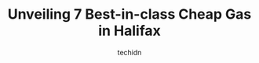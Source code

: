 ---
layout: ampstory
image: https://i0.wp.com/www.auto.or.id/wp-content/uploads/2023/06/petro-canada-0-halifax-1686324265.jpeg?resize=640,853
author: techidn
featured: false
description: Halifax, Nova Scotia, Canada is a haven for Cheap Gas enthusiasts, boasting an impressive array of 7 top-notch establishments. Whether youre a seasoned connoisseur or simply curious to expl
title: Unveiling 7 Best-in-class Cheap Gas in Halifax
cover:
   title: Unveiling 7 Best-in-class Cheap Gas in Halifax
   subtitle: AUTO.OR.ID
   background: https://www.auto.or.id/wp-content/uploads/2023/06/petro-canada-0-halifax-1686324265.jpeg

pages: 
 - layout: thirds
   top: <h1>#1 Esso</h1>
   bottom: "<p>Staff and service is always excellent, but somehow they are ALWAYS sold out of what I need. I understand a lot of goods are supplied by a vendor but how has it been two m</p>"
   background: https://www.auto.or.id/wp-content/uploads/2023/06/petro-canada-1-halifax-1686324266.jpeg
   backgroundblur: true
 - layout: thirds
   top: <h1>#2 Irving Oil</h1>
   bottom: "<p>2499 Robie St, Halifax, NS B3K 4N2, Canada</p>"
   background: https://www.auto.or.id/wp-content/uploads/2023/06/petro-canada-2-halifax-1686324267.jpeg
   cta:
      link: https://www.auto.or.id/unveiling-7-best-in-class-cheap-gas-in-halifax/
      text: Unveiling 7 Best-in-class Cheap Gas in Halifax
 - layout: thirds
   top: <h1>#3 Esso</h1>
   bottom: "<p>111 Kearney Lake Rd, Halifax, NS B3M 2S9, Canada</p>"
   background: https://images.unsplash.com/photo-1619843810550-d7ba538ea44f?ixlib=rb-4.0.3&ixid=MnwxMjA3fDB8MHxwaG90by1wYWdlfHx8fGVufDB8fHx8&auto=format&fit=crop&w=640&h=853&q=80
   cta:
      link: https://www.auto.or.id/unveiling-7-best-in-class-cheap-gas-in-halifax/
      text: Unveiling 7 Best-in-class Cheap Gas in Halifax
 - layout: thirds
   top: <h1>#4 Circle K</h1>
   bottom: "<p>5450 Inglis St, Halifax, NS B3H 1J7, Canada</p>"
   background: https://images.unsplash.com/photo-1542728212-aca4817f0610?ixlib=rb-4.0.3&ixid=MnwxMjA3fDB8MHxwaG90by1wYWdlfHx8fGVufDB8fHx8&auto=format&fit=crop&w=640&h=853&q=80
   cta:
      link: https://www.auto.or.id/unveiling-7-best-in-class-cheap-gas-in-halifax/
      text: Unveiling 7 Best-in-class Cheap Gas in Halifax
 - layout: thirds
   top: <h1>#5 Wilsons Gas Stop</h1>
   bottom: "<p>30 Farnham Gate Rd, Halifax, NS B3M 3W8, Canada</p>"
   background: https://images.unsplash.com/photo-1629935643068-f5b616b00655?ixlib=rb-4.0.3&ixid=MnwxMjA3fDB8MHxwaG90by1wYWdlfHx8fGVufDB8fHx8&auto=format&fit=crop&w=640&h=853&q=80
   cta:
      link: https://www.auto.or.id/unveiling-7-best-in-class-cheap-gas-in-halifax/
      text: Unveiling 7 Best-in-class Cheap Gas in Halifax
 - layout: thirds
   top: <h1>#6 Ultramar</h1>
   bottom: "<p>2816 Gottingen St, Halifax, NS B3K 3C9, Canada</p>"
   background: https://images.unsplash.com/photo-1568616389647-1ca300610d99?ixlib=rb-4.0.3&ixid=MnwxMjA3fDB8MHxwaG90by1wYWdlfHx8fGVufDB8fHx8&auto=format&fit=crop&w=640&h=853&q=80
   cta:
      link: https://www.auto.or.id/unveiling-7-best-in-class-cheap-gas-in-halifax/
      text: Unveiling 7 Best-in-class Cheap Gas in Halifax
 - layout: thirds
   top: <h1>#7 Irving Oil</h1>
   bottom: "<p>6515 Quinpool Rd, Halifax, NS B3L 1B4, Canada</p>"
   background: https://images.unsplash.com/photo-1532578498858-e21a39e0a449?ixlib=rb-4.0.3&ixid=MnwxMjA3fDB8MHxwaG90by1wYWdlfHx8fGVufDB8fHx8&auto=format&fit=crop&w=640&h=853&q=80
   cta:
      link: https://www.auto.or.id/unveiling-7-best-in-class-cheap-gas-in-halifax/
      text: Unveiling 7 Best-in-class Cheap Gas in Halifax
 - layout: thirds
   middle: Continue reading...
   background: https://images.unsplash.com/photo-1617814086906-d847a8bc6fca?ixlib=rb-4.0.3&ixid=MnwxMjA3fDB8MHxwaG90by1wYWdlfHx8fGVufDB8fHx8&auto=format&fit=crop&w=640&h=853&q=80
   cta:
      link: https://www.auto.or.id/unveiling-7-best-in-class-cheap-gas-in-halifax/
      text: Unveiling 7 Best-in-class Cheap Gas in Halifax

---